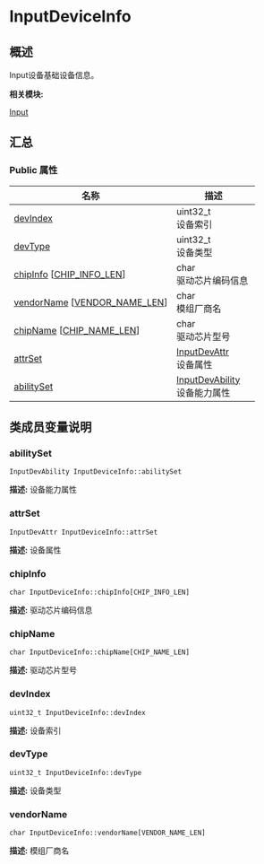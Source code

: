 # InputDeviceInfo


## 概述

Input设备基础设备信息。

**相关模块:**

[Input](_input.md)


## 汇总


### Public 属性

  | 名称 | 描述 | 
| -------- | -------- |
| [devIndex](#devindex) | uint32_t<br/>设备索引&nbsp; | 
| [devType](#devtype) | uint32_t<br/>设备类型&nbsp; | 
| [chipInfo](#chipinfo)&nbsp;[[CHIP_INFO_LEN](_input.md#chip_info_len)] | char<br/>驱动芯片编码信息&nbsp; | 
| [vendorName](#vendorname)&nbsp;[[VENDOR_NAME_LEN](_input.md#vendor_name_len)] | char<br/>模组厂商名&nbsp; | 
| [chipName](#chipname)&nbsp;[[CHIP_NAME_LEN](_input.md#chip_name_len)] | char<br/>驱动芯片型号&nbsp; | 
| [attrSet](#attrset) | [InputDevAttr](_input_dev_attr.md)<br/>设备属性&nbsp; | 
| [abilitySet](#abilityset) | [InputDevAbility](_input_dev_ability.md)<br/>设备能力属性&nbsp; | 


## 类成员变量说明


### abilitySet

  
```
InputDevAbility InputDeviceInfo::abilitySet
```
**描述:**
设备能力属性


### attrSet

  
```
InputDevAttr InputDeviceInfo::attrSet
```
**描述:**
设备属性


### chipInfo

  
```
char InputDeviceInfo::chipInfo[CHIP_INFO_LEN]
```
**描述:**
驱动芯片编码信息


### chipName

  
```
char InputDeviceInfo::chipName[CHIP_NAME_LEN]
```
**描述:**
驱动芯片型号


### devIndex

  
```
uint32_t InputDeviceInfo::devIndex
```
**描述:**
设备索引


### devType

  
```
uint32_t InputDeviceInfo::devType
```
**描述:**
设备类型


### vendorName

  
```
char InputDeviceInfo::vendorName[VENDOR_NAME_LEN]
```
**描述:**
模组厂商名
